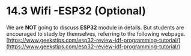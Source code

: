 # 14.3 Wifi -ESP32 (Optional)

We are **NOT** going to discuss **ESP32** module in details. But students are encouraged to study by themselves, referring to the following webpage.
[https://www.geekstips.com/esp32-review-idf-programming-tutorial/](https://www.geekstips.com/esp32-review-idf-programming-tutorial/)